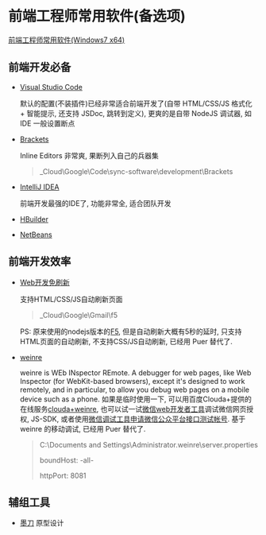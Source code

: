 # 前端工程师常用软件(备选项)
[前端工程师常用软件(Windows7 x64)](https://github.com/f2e-journey/treasure/blob/master/software.md)

## 前端开发必备
* [Visual Studio Code](https://code.visualstudio.com/)

  默认的配置(不装插件)已经非常适合前端开发了(自带 HTML/CSS/JS 格式化 + 智能提示, 还支持 JSDoc, 跳转到定义), 更爽的是自带 NodeJS 调试器, 如 IDE 一般设置断点
* [Brackets](http://brackets.io/)

  Inline Editors 非常爽, 果断列入自己的兵器集
  > _Cloud\Google\Code\sync-software\development\Brackets

* [IntelliJ IDEA](https://www.jetbrains.com/idea/)

  前端开发最强的IDE了, 功能非常全, 适合团队开发 
  
* [HBuilder](http://dcloud.io/)
* [NetBeans](https://netbeans.org/downloads/6.8/index.html)

## 前端开发效率
* [Web开发免刷新](http://getf5.com/)
 
  支持HTML/CSS/JS自动刷新页面
  > _Cloud\Google\Gmail\f5
  
  PS: 原来使用的nodejs版本的[F5](https://github.com/island205/f5), 但是自动刷新大概有5秒的延时, 只支持HTML页面的自动刷新, 不支持CSS/JS自动刷新, 已经用 Puer 替代了.

* [weinre](http://people.apache.org/~pmuellr/weinre/)

  weinre is WEb INspector REmote. A debugger for web pages, like Web Inspector (for WebKit-based browsers), except it's designed to work remotely, and in particular, to allow you debug web pages on a mobile device such as a phone. 如果是临时使用一下, 可以用百度Clouda+提供的在线服务[clouda+weinre](http://weinre123.duapp.com/), 也可以试一试[微信web开发者工具](http://mp.weixin.qq.com/wiki/10/e5f772f4521da17fa0d7304f68b97d7e.html)调试微信网页授权, JS-SDK, 或者使用[微信调试工具](http://blog.qqbrowser.cc/)[申请微信公众平台接口测试帐号](http://mp.weixin.qq.com/debug/cgi-bin/sandbox?t=sandbox/login). 基于 weinre 的移动调试, 已经用 Puer 替代了.
  > C:\Documents and Settings\Administrator\.weinre\server.properties
  >
  > boundHost:    -all-
  >
  > httpPort:     8081


## 辅组工具
* [墨刀](https://modao.io/workspace) 原型设计
